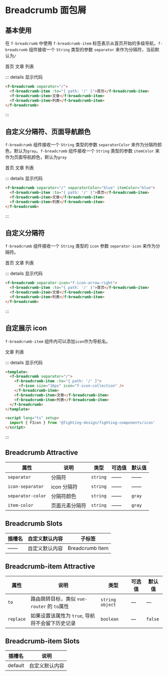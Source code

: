 # Breadcrumb 面包屑

## 基本使用

在 `f-breadcrumb` 中使用 `f-breadcrumb-item` 标签表示从首页开始的多级导航，`f-breadcrumb` 组件接收一个 `String` 类型的参数 `separator` 来作为分隔符，当前默认为`/`

<f-breadcrumb separator="/">
  <f-breadcrumb-item :to="{ path: '/' }">首页</f-breadcrumb-item>
  <f-breadcrumb-item>文章</f-breadcrumb-item>
  <f-breadcrumb-item>列表</f-breadcrumb-item>
</f-breadcrumb>

::: details 显示代码

```html
<f-breadcrumb separator="/">
  <f-breadcrumb-item :to="{ path: '/' }">首页</f-breadcrumb-item>
  <f-breadcrumb-item>文章</f-breadcrumb-item>
  <f-breadcrumb-item>列表</f-breadcrumb-item>
</f-breadcrumb>
```

:::

## 自定义分隔符、页面导航颜色

`f-breadcrumb` 组件接收一个 `String` 类型的参数 `separatorColor` 来作为分隔符颜色，默认为`gray`。`f-breadcrumb` 组件接收一个 `String` 类型的参数 `itemColor` 来作为页面导航颜色，默认为`gray`

<f-breadcrumb separator="/" separatorColor="blue" itemColor="blue">
  <f-breadcrumb-item :to="{ path: '/' }">首页</f-breadcrumb-item>
  <f-breadcrumb-item>文章</f-breadcrumb-item>
  <f-breadcrumb-item>列表</f-breadcrumb-item>
</f-breadcrumb>

::: details 显示代码

```html
<f-breadcrumb separator="/" separatorColor="blue" itemColor="blue">
  <f-breadcrumb-item :to="{ path: '/' }">首页</f-breadcrumb-item>
  <f-breadcrumb-item>文章</f-breadcrumb-item>
  <f-breadcrumb-item>列表</f-breadcrumb-item>
</f-breadcrumb>
```

:::

## 自定义分隔符

`f-breadcrumb` 组件接收一个 `String` 类型的 `icon` 参数 `separator-icon` 来作为分隔符。

<f-breadcrumb separator-icon="f-icon-arrow-right">
  <f-breadcrumb-item :to="{ path: '/' }">首页</f-breadcrumb-item>
  <f-breadcrumb-item>文章</f-breadcrumb-item>
  <f-breadcrumb-item>列表</f-breadcrumb-item>
</f-breadcrumb>

::: details 显示代码

```html
<f-breadcrumb separator-icon="f-icon-arrow-right">
  <f-breadcrumb-item :to="{ path: '/' }">首页</f-breadcrumb-item>
  <f-breadcrumb-item>文章</f-breadcrumb-item>
  <f-breadcrumb-item>列表</f-breadcrumb-item>
</f-breadcrumb>
```

:::

## 自定展示 icon

`f-breadcrumb-item` 组件内可以添加`icon`作为导航名。

<f-breadcrumb separator="/">
  <f-breadcrumb-item :to="{ path: '/' }"><f-icon size="16px" icon="f-icon-collection"/></f-breadcrumb-item>
  <f-breadcrumb-item>文章</f-breadcrumb-item>
  <f-breadcrumb-item>列表</f-breadcrumb-item>
</f-breadcrumb>

::: details 显示代码

```html
<template>
  <f-breadcrumb separator="/">
    <f-breadcrumb-item :to="{ path: '/' }">
      <f-icon size="16px" icon="f-icon-collection" />
    </f-breadcrumb-item>
    <f-breadcrumb-item>文章</f-breadcrumb-item>
    <f-breadcrumb-item>列表</f-breadcrumb-item>
  </f-breadcrumb>
</template>

<script lang="ts" setup>
  import { FIcon } from '@fighting-design/fighting-components/icon'
</script>
```

:::

## Breadcrumb Attractive

| 属性              | 说明           | 类型     | 可选值 | 默认值 |
| ----------------- | -------------- | -------- | ------ | ------ |
| `separator`       | 分隔符         | `string` | ——     | ——     |
| `icon-separator`  | icon 分隔符    | `string` | ——     | ——     |
| `separator-color` | 分隔符颜色     | `string` | ——     | `gray` |
| `item-color`      | 页面元素分隔符 | `string` | ——     | `gray` |

## Breadcrumb Slots

| 插槽名 | 自定义默认内容 | 子标签          |
| ------ | -------------- | --------------- |
| ——     | 自定义默认内容 | Breadcrumb Item |

## Breadcrumb-item Attractive

| 属性      | 说明                                            | 类型              | 可选值 | 默认值  |
| --------- | ----------------------------------------------- | ----------------- | ------ | ------- |
| `to`      | 路由跳转目标，类似 `vue-router` 的 `to`属性     | `string` `object` | —      | —       |
| `replace` | 如果设置该属性为 `true`, 导航将不会留下历史记录 | `boolean`         | —      | `false` |

## Breadcrumb-item Slots

| 插槽名  | 说明           |
| ------- | -------------- |
| default | 自定义默认内容 |

<style scoped>
.f-button {
  margin: 5px;
}
.f-button-group-vertical .f-button,
.f-button-group .f-button {
  margin: 0;
}
</style>

